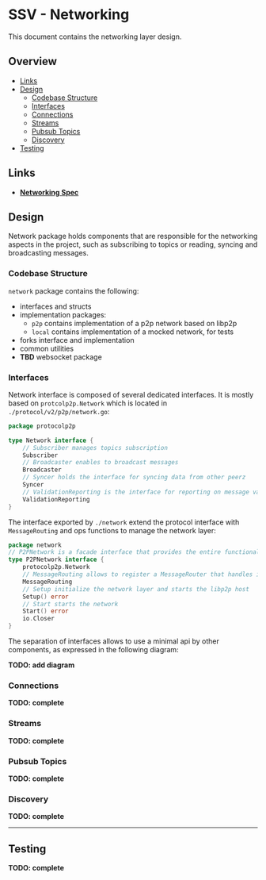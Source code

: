 # SSV - Networking

This document contains the networking layer design.

## Overview

- [Links](#links)
- [Design](#design)
  - [Codebase Structure](#codebase-structure)
  - [Interfaces](#Interfaces)
  - [Connections](#connections)
  - [Streams](#streams)
  - [Pubsub Topics](#pubsub-topics)
  - [Discovery](#discovery)
- [Testing](#Testing)

## Links

- **[Networking Spec](/docs/specs/NETWORKING.md)**


## Design

Network package holds components that are responsible for the networking aspects in the project,
such as subscribing to topics or reading, syncing and broadcasting messages.

### Codebase Structure

`network` package contains the following:
- interfaces and structs
- implementation packages:
    - `p2p` contains implementation of a p2p network based on libp2p
    - `local` contains implementation of a mocked network, for tests
- forks interface and implementation
- common utilities
- **TBD** websocket package

### Interfaces

Network interface is composed of several dedicated interfaces.
It is mostly based on `protcolp2p.Network` which is located in `./protocol/v2/p2p/network.go`:

```go 
package protocolp2p

type Network interface {
    // Subscriber manages topics subscription
	Subscriber
	// Broadcaster enables to broadcast messages
	Broadcaster
	// Syncer holds the interface for syncing data from other peerz
	Syncer
	// ValidationReporting is the interface for reporting on message validation results
	ValidationReporting
}
```

The interface exported by `./network` extend the protocol interface with `MessageRouting` 
and ops functions to manage the network layer:

```go
package network
// P2PNetwork is a facade interface that provides the entire functionality of the different network interfaces
type P2PNetwork interface {
	protocolp2p.Network
    // MessageRouting allows to register a MessageRouter that handles incoming connections
    MessageRouting
	// Setup initialize the network layer and starts the libp2p host
	Setup() error
	// Start starts the network
	Start() error
    io.Closer
}
```

The separation of interfaces allows to use a minimal api by other components, as expressed in the following diagram:

**TODO: add diagram**

### Connections

**TODO: complete**

### Streams

**TODO: complete**

### Pubsub Topics

**TODO: complete**

### Discovery

**TODO: complete**

---

## Testing

**TODO: complete**

